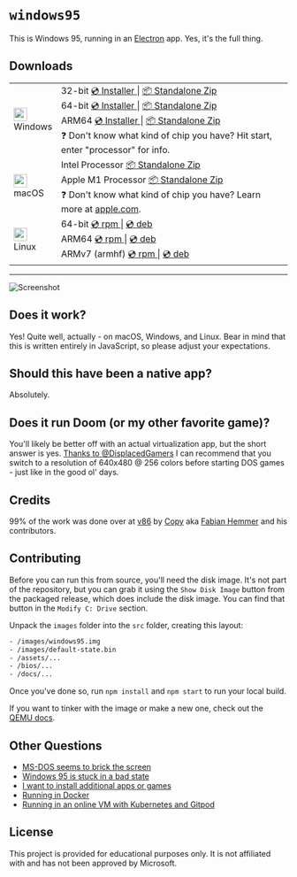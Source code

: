 # `windows95`

This is Windows 95, running in an [Electron](https://electronjs.org/) app. Yes, it's the full thing.

## Downloads

<!-- markdownlint-disable MD033 MD045 -->

<table class="is-fullwidth">
</thead>
<tbody>
</tbody>
  <tr>
    <td>
      <img src="./.github/images/windows.png" width="24"><br />
      Windows
    </td>
    <td>
      <span>32-bit</span>
      <a href="https://github.com/felixrieseberg/windows95/releases/download/v3.1.1/windows95-3.1.1-setup-ia32.exe">
        💿 Installer
      </a> |
      <a href="https://github.com/felixrieseberg/windows95/releases/download/v3.1.1/windows95-win32-ia32-3.1.1.zip">
        📦 Standalone Zip
      </a>
      <br />
      <span>64-bit</span>
      <a href="https://github.com/felixrieseberg/windows95/releases/download/v3.1.1/windows95-3.1.1-setup-x64.exe">
        💿 Installer
      </a> |
      <a href="https://github.com/felixrieseberg/windows95/releases/download/v3.1.1/windows95-win32-x64-3.1.1.zip">
        📦 Standalone Zip
      </a><br />
      <span>ARM64</span>
      <a href="https://github.com/felixrieseberg/windows95/releases/download/v3.1.1/windows95-3.1.1-setup-arm64.exe">
        💿 Installer
      </a> |
      <a href="https://github.com/felixrieseberg/windows95/releases/download/v3.1.1/windows95-win32-arm64-3.1.1.zip">
        📦 Standalone Zip
      </a><br />
      <span>
        ❓ Don't know what kind of chip you have? Hit start, enter "processor" for info.
      </span>
    </td>
  </tr>
  <tr>
    <td>
      <img src="./.github/images/macos.png" width="24"><br />
      macOS
    </td>
    <td>
      <span>Intel Processor</span>
      <a href="https://github.com/felixrieseberg/windows95/releases/download/v3.1.1/windows95-darwin-x64-3.1.1.zip">
        📦 Standalone Zip
      </a><br />
      <span>Apple M1 Processor</span>
      <a href="https://github.com/felixrieseberg/windows95/releases/download/v3.1.1/windows95-darwin-arm64-3.1.1.zip">
        📦 Standalone Zip
      </a><br />
      <span>
        ❓ Don't know what kind of chip you have? Learn more at <a href="https://support.apple.com/en-us/HT211814">apple.com</a>.
      </span>
    </td>
  </tr>
  <tr>
    <td>
      <img src="./.github/images/linux.png" width="24"><br />
      Linux
    </td>
    <td>
      <span>64-bit</span>
      <a href="https://github.com/felixrieseberg/windows95/releases/download/v3.1.1/windows95-3.1.1-1.x86_64.rpm">
        💿 rpm
      </a> |
      <a href="https://github.com/felixrieseberg/windows95/releases/download/v3.1.1/windows95_3.1.1_amd64.deb">
        💿 deb
      </a><br />
      <span>ARM64</span>
      <a href="https://github.com/felixrieseberg/windows95/releases/download/v3.1.1/windows95-3.1.1-1.arm64.rpm">
        💿 rpm
      </a> |
      <a href="https://github.com/felixrieseberg/windows95/releases/download/v3.1.1/windows95_3.1.1_arm64.deb">
        💿 deb
      </a><br />
      <span>ARMv7 (armhf)</span>
      <a href="https://github.com/felixrieseberg/windows95/releases/download/v3.1.1/windows95-3.1.1-1.armv7hl.rpm">
        💿 rpm
      </a> |
      <a href="https://github.com/felixrieseberg/windows95/releases/download/v3.1.1/windows95_3.1.1_armhf.deb">
        💿 deb
      </a>
    </td>
  </tr>
</table>

<hr />

![Screenshot](https://user-images.githubusercontent.com/1426799/44532591-4ceb3680-a6a8-11e8-8c2c-bc29f3bfdef7.png)

## Does it work?

Yes! Quite well, actually - on macOS, Windows, and Linux. Bear in mind that this is written entirely in JavaScript, so please adjust your expectations.

## Should this have been a native app?

Absolutely.

## Does it run Doom (or my other favorite game)?

You'll likely be better off with an actual virtualization app, but the short answer is yes. [Thanks to
@DisplacedGamers](https://youtu.be/xDXqmdFxofM) I can recommend that you switch to a resolution of
640x480 @ 256 colors before starting DOS games - just like in the good ol' days.

## Credits

99% of the work was done over at [v86](https://github.com/copy/v86/) by [Copy](https://github.com/copy) aka [Fabian Hemmer](https://copy.sh/) and his contributors.

## Contributing

Before you can run this from source, you'll need the disk image. It's not part of the
repository, but you can grab it using the `Show Disk Image` button from the packaged
release, which does include the disk image. You can find that button in the
`Modify C: Drive` section.

Unpack the `images` folder into the `src` folder, creating this layout:

```bash
- /images/windows95.img
- /images/default-state.bin
- /assets/...
- /bios/...
- /docs/...
```

Once you've done so, run `npm install` and `npm start` to run your local build.

If you want to tinker with the image or make a new one, check out the [QEMU docs](./docs/qemu.md).

## Other Questions

* [MS-DOS seems to brick the screen](./docs/help.md#ms-dos-seems-to-brick-the-screen)
* [Windows 95 is stuck in a bad state](./docs/help.md#windows-95-is-stuck-in-a-bad-state)
* [I want to install additional apps or games](./docs/help.md#i-want-to-install-additional-apps-or-games)
* [Running in Docker](./docs/docker-instructions.md)
* [Running in an online VM with Kubernetes and Gitpod](./docs/docker-kubernetes-gitpod.md)

## License

This project is provided for educational purposes only. It is not affiliated with and has
not been approved by Microsoft.
